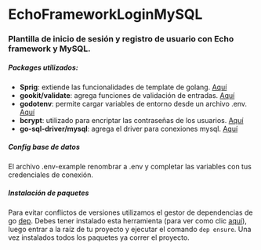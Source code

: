 # EchoFrameworkLoginMySQL
### Plantilla de inicio de sesión y registro de usuario con Echo framework y MySQL.

##### Packages utilizados:
- **Sprig**: extiende las funcionalidades de template de golang. [Aquí](https://github.com/Masterminds/sprig)
- **gookit/validate**: agrega funciones de validación de entradas. [Aquí](https://github.com/gookit/validate)
- **godotenv**: permite cargar variables de entorno desde un archivo .env. [Aquí](https://github.com/joho/godotenv)
- **bcrypt**: utilizado para encriptar las contraseñas de los usuarios. [Aquí](https://godoc.org/golang.org/x/crypto/bcrypt)
- **go-sql-driver/mysql**: agrega el driver para conexiones mysql. [Aquí](http://go-database-sql.org/index.html)

##### Config base de datos
El archivo .env-example renombrar a .env y completar las variables con tus credenciales de conexión.

##### Instalación de paquetes
Para evitar conflictos de versiones utilizamos el gestor de dependencias de go [dep](https://golang.github.io/dep/). Debes tener instalado esta herramienta (para ver como clic [aquí](https://golang.github.io/dep/docs/installation.html)), luego entrar a la raíz de tu proyecto y ejecutar el comando `dep ensure`. Una vez instalados todos los paquetes ya correr el proyecto.
